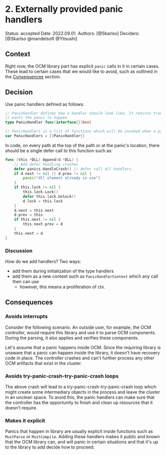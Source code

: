 # 2. Externally provided panic handlers

Status: accepted
Date: 2022.09.01.
Authors: [@Skarlso]
Deciders: [@Skarlso @mandelsoft @Yitsushi]

## Context

Right now, the OCM library part has explicit `panic` calls in it in certain cases. These lead to certain cases that we
would like to avoid, such as outlined in the [Consequences](#consequences) section.

## Decision

Use panic handlers defined as follows:

```go
// PanicHandler defines how a handler should look like. It returns true if the handler
// wants the panic to happen.
type PanicHandler func(interface{})bool

// PanicHandlers is a list of functions which will be invoked when a panic happens.
var PanicHandlers = []PanicHandler{}
```

In code, on every path at the top of the path or at the panic's location, there should be a single defer call to this
function such as:

```go
func (this *DLL) Append(d *DLL) {
    // Add defer handling crashes
    defer panics.HandleCrash() // defer call all handlers.
	if d.next != nil || d.prev != nil {
		panic("dll element already in use")
	}
	if this.lock != nil {
		this.lock.Lock()
		defer this.lock.Unlock()
		d.lock = this.lock
	}
	d.next = this.next
	d.prev = this
	if this.next != nil {
		this.next.prev = d
	}
	this.next = d
}
```

### Discussion

How do we add handlers? Two ways:

- add them during initialization of the type handlers
- add them as a new context such as `PanicHandlerContext` which any call then can use
  - however, this means a proliferation of ctx.

## Consequences

### Avoids interrupts

Consider the following scenario. An outside user, for example, the OCM controller, would require this library and use
it to parse OCM components. During the parsing, it also applies and verifies these components.

Let's assume that a panic happens inside OCM. Since the requiring library is unaware that a panic can happen inside the
library, it doesn't have recovery code in place. The controller crashes and can't further process any other OCM
artifacts that exist in the cluster.

### Avoids try-panic-crash-try-panic-crash loops

The above crash will lead to a try-panic-crash-try-panic-crash loop which might create some intermediary objects in the
process and leave the cluster in an unclean space. To avoid this, the panic handlers can make sure that the controller
has the opportunity to finish and clean up resources that it doesn't require.

### Makes it explicit

Panics that happen in library are usually explicit inside functions such as `MustParse` or `MustCompile`. Adding these
handlers makes it public and known that the OCM library can, and will panic in certain situations and that it's up to
the library to add decide how to proceed.
